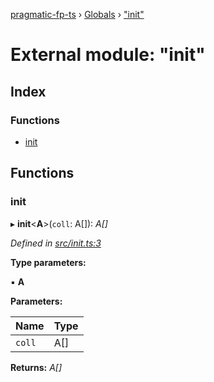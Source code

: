 [pragmatic-fp-ts](../README.md) › [Globals](../globals.md) › ["init"](_init_.md)

# External module: "init"

## Index

### Functions

* [init](_init_.md#init)

## Functions

###  init

▸ **init**<**A**>(`coll`: A[]): *A[]*

*Defined in [src/init.ts:3](https://github.com/hermann-p/pragmatic-fp-ts/blob/ae00bcd/src/init.ts#L3)*

**Type parameters:**

▪ **A**

**Parameters:**

Name | Type |
------ | ------ |
`coll` | A[] |

**Returns:** *A[]*
